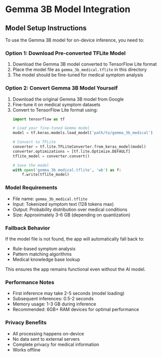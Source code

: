 # Gemma 3B Model Integration

## Model Setup Instructions

To use the Gemma 3B model for on-device inference, you need to:

### Option 1: Download Pre-converted TFLite Model
1. Download the Gemma 3B model converted to TensorFlow Lite format
2. Place the model file as `gemma_3b_medical.tflite` in this directory
3. The model should be fine-tuned for medical symptom analysis

### Option 2: Convert Gemma 3B Model Yourself
1. Download the original Gemma 3B model from Google
2. Fine-tune it on medical symptom datasets
3. Convert to TensorFlow Lite format using:
   ```python
   import tensorflow as tf
   
   # Load your fine-tuned Gemma model
   model = tf.keras.models.load_model('path/to/gemma_3b_medical')
   
   # Convert to TFLite
   converter = tf.lite.TFLiteConverter.from_keras_model(model)
   converter.optimizations = [tf.lite.Optimize.DEFAULT]
   tflite_model = converter.convert()
   
   # Save the model
   with open('gemma_3b_medical.tflite', 'wb') as f:
       f.write(tflite_model)
   ```

### Model Requirements
- File name: `gemma_3b_medical.tflite`
- Input: Tokenized symptom text (128 tokens max)
- Output: Probability distribution over medical conditions
- Size: Approximately 3-6 GB (depending on quantization)

### Fallback Behavior
If the model file is not found, the app will automatically fall back to:
- Rule-based symptom analysis
- Pattern matching algorithms
- Medical knowledge base lookup

This ensures the app remains functional even without the AI model.

### Performance Notes
- First inference may take 2-5 seconds (model loading)
- Subsequent inferences: 0.5-2 seconds
- Memory usage: 1-3 GB during inference
- Recommended: 6GB+ RAM devices for optimal performance

### Privacy Benefits
- All processing happens on-device
- No data sent to external servers
- Complete privacy for medical information
- Works offline
